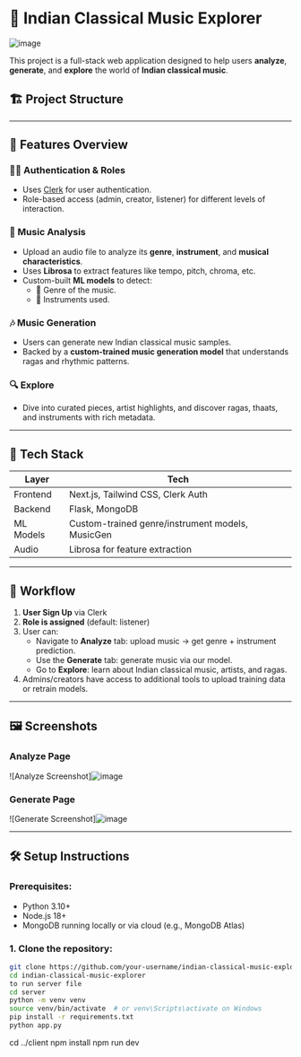 # 🎵 Indian Classical Music Explorer
![image](https://github.com/user-attachments/assets/58016a8c-ecd8-405f-ad18-d8bc235851c9)



This project is a full-stack web application designed to help users **analyze**, **generate**, and **explore** the world of **Indian classical music**.

## 🏗️ Project Structure


---

## 🚀 Features Overview

### 🧑‍💼 Authentication & Roles
- Uses [Clerk](https://clerk.com) for user authentication.
- Role-based access (admin, creator, listener) for different levels of interaction.

### 🧠 Music Analysis
- Upload an audio file to analyze its **genre**, **instrument**, and **musical characteristics**.
- Uses **Librosa** to extract features like tempo, pitch, chroma, etc.
- Custom-built **ML models** to detect:
  - 🎼 Genre of the music.
  - 🎻 Instruments used.

### 🎶 Music Generation
- Users can generate new Indian classical music samples.
- Backed by a **custom-trained music generation model** that understands ragas and rhythmic patterns.

### 🔍 Explore
- Dive into curated pieces, artist highlights, and discover ragas, thaats, and instruments with rich metadata.

---

## 🧬 Tech Stack

| Layer     | Tech                                 |
|-----------|--------------------------------------|
| Frontend  | Next.js, Tailwind CSS, Clerk Auth    |
| Backend   | Flask, MongoDB                       |
| ML Models | Custom-trained genre/instrument models, MusicGen |
| Audio     | Librosa for feature extraction       |

---

## 🔄 Workflow

1. **User Sign Up** via Clerk
2. **Role is assigned** (default: listener)
3. User can:
   - Navigate to **Analyze** tab: upload music → get genre + instrument prediction.
   - Use the **Generate** tab: generate music via our model.
   - Go to **Explore**: learn about Indian classical music, artists, and ragas.
4. Admins/creators have access to additional tools to upload training data or retrain models.

---

## 🖼️ Screenshots

### Analyze Page
<!-- Upload Screenshot of Analyze Page -->
![Analyze Screenshot]![image](https://github.com/user-attachments/assets/fb080ef4-eed0-4f9b-9dff-e90c22e28508)


### Generate Page
<!-- Upload Screenshot of Generate Page -->
![Generate Screenshot]![image](https://github.com/user-attachments/assets/734fe622-6d20-4520-9741-324b65b7a40e)


---

## 🛠️ Setup Instructions

### Prerequisites:
- Python 3.10+
- Node.js 18+
- MongoDB running locally or via cloud (e.g., MongoDB Atlas)

### 1. Clone the repository:
```bash
git clone https://github.com/your-username/indian-classical-music-explorer.git
cd indian-classical-music-explorer
to run server file 
cd server
python -m venv venv
source venv/bin/activate  # or venv\Scripts\activate on Windows
pip install -r requirements.txt
python app.py
```
cd ../client
npm install
npm run dev

